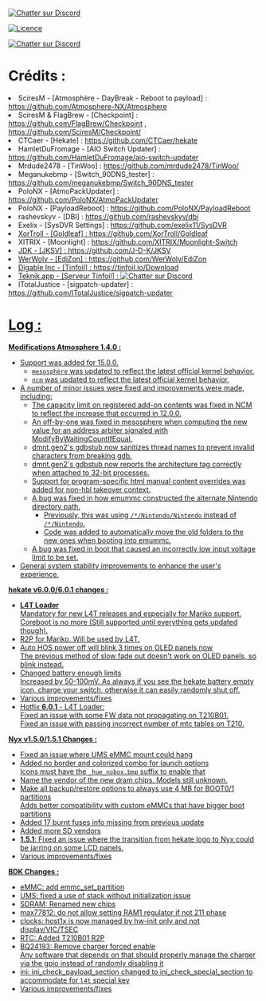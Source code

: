 <a href="https://zupimages.net/viewer.php?id=23/01/2eaz.png"><img src="https://zupimages.net/up/23/01/2eaz.png" alt="" /></a>

<a href="https://discord.gg/55stk4P6n5" rel="nofollow"><img src="https://camo.githubusercontent.com/b4175720ede4f2621aa066ffbabb70ae30044679/68747470733a2f2f696d672e736869656c64732e696f2f62616467652f636861742d446973636f72642d627269676874677265656e2e737667" alt="Chatter sur Discord" style="max-width: 100%;"></a>

<a target="_blank" rel="noopener noreferrer nofollow" href="https://camo.githubusercontent.com/d6ce908070c9d2616c40d7f807b36c61331c5a4e5069331b1e1b38e838027970/68747470733a2f2f696d672e736869656c64732e696f2f62616467652f4c6963656e73652d47504c76322d626c75652e737667"><img src="https://camo.githubusercontent.com/d6ce908070c9d2616c40d7f807b36c61331c5a4e5069331b1e1b38e838027970/68747470733a2f2f696d672e736869656c64732e696f2f62616467652f4c6963656e73652d47504c76322d626c75652e737667" alt="Licence" data-canonical-src="https://img.shields.io/badge/License-GPLv2-blue.svg" style="max-width: 100%;"></a>

<a href="https://i.postimg.cc/Pq4KLs2q/bouton.png" rel="nofollow"><img src="https://i.postimg.cc/Pq4KLs2q/bouton.png" alt="Chatter sur Discord" style="max-width: 100%;"></a>

<h1>Crédits :</h1>

<li>
<font style="vertical-align: inherit;"><font style="vertical-align: inherit;">
<font style="vertical-align: inherit;">SciresM - [Atmosphère - DayBreak - Reboot to payload] : </font>
<a href="https://github.com/Atmosphere-NX/Atmosphere"><font style="vertical-align: inherit;"><font style="vertical-align: inherit;">https://github.com/Atmosphere-NX/Atmosphere</font></font></a>
</li>
<li>
<font style="vertical-align: inherit;">SciresM &amp; FlagBrew - [Checkpoint] : </font>
<a href="https://github.com/FlagBrew/Checkpoint"><font style="vertical-align: inherit;"><font style="vertical-align: inherit;">https://github.com/FlagBrew/Checkpoint</font></font></a>
<font style="vertical-align: inherit;"><font style="vertical-align: inherit;"> , </font></font>
<a href="https://github.com/SciresM/Checkpoint/"><font style="vertical-align: inherit;"><font style="vertical-align: inherit;">https://github.com/SciresM/Checkpoint/</font></font></a>
</li>
<li>
<font style="vertical-align: inherit;"><font style="vertical-align: inherit;">CTCaer - [Hekate] : </font></font>
<a href="https://github.com/CTCaer/hekate"><font style="vertical-align: inherit;"><font style="vertical-align: inherit;">https://github.com/CTCaer/hekate</font></font></a>
</li>
<li>
<font style="vertical-align: inherit;"><font style="vertical-align: inherit;">HamletDuFromage - [AIO Switch Updater] : </font></font>
<a href="https://github.com/HamletDuFromage/aio-switch-updater"><font style="vertical-align: inherit;"><font style="vertical-align: inherit;">https://github.com/HamletDuFromage/aio-switch-updater</font></font></a>
</li>
<li>
<font style="vertical-align: inherit;"><font style="vertical-align: inherit;">Mrdude2478 - [TinWoo] : </font></font>
<a href="https://github.com/mrdude2478/TinWoo/"><font style="vertical-align: inherit;"><font style="vertical-align: inherit;">https://github.com/mrdude2478/TinWoo/</font></font></a>
</li>
<li>
<font style="vertical-align: inherit;"><font style="vertical-align: inherit;">Meganukebmp - [Switch_90DNS_tester] : </font></font>
<a href="https://github.com/meganukebmp/Switch_90DNS_tester"><font style="vertical-align: inherit;"><font style="vertical-align: inherit;">https://github.com/meganukebmp/Switch_90DNS_tester</font></font></a>
</li>
<li>
<font style="vertical-align: inherit;"><font style="vertical-align: inherit;">PoloNX - [AtmoPackUpdater] : </font></font>
<a href="https://github.com/PoloNX/AtmoPackUpdater"><font style="vertical-align: inherit;"><font style="vertical-align: inherit;">https://github.com/PoloNX/AtmoPackUpdater</font></font></a>
</li>
<li>
<font style="vertical-align: inherit;"><font style="vertical-align: inherit;">PoloNX - [PayloadReboot] : </font></font>
<a href="https://github.com/PoloNX/PayloadReboot"><font style="vertical-align: inherit;"><font style="vertical-align: inherit;">https://github.com/PoloNX/PayloadReboot</font></font></a>
</li>
<li>
<font style="vertical-align: inherit;"><font style="vertical-align: inherit;">rashevskyv - [DBI] : </font></font>
<a href="https://github.com/rashevskyv/dbi"><font style="vertical-align: inherit;"><font style="vertical-align: inherit;">https://github.com/rashevskyv/dbi</font></font></a>
</li>
<li>
<font style="vertical-align: inherit;"><font style="vertical-align: inherit;">Exelix - [SysDVR Settings] : </font></font>
<a href="https://github.com/rashevskyv/dbi"><font style="vertical-align: inherit;"><font style="vertical-align: inherit;">https://github.com/exelix11/SysDVR</font>
<li>
<font style="vertical-align: inherit;"><font style="vertical-align: inherit;">XorTroll - [Goldleaf] : </font></font>
<a href="https://github.com/XorTroll/Goldleaf"><font style="vertical-align: inherit;"><font style="vertical-align: inherit;">https://github.com/XorTroll/Goldleaf</font></font></a>
</li>
<li>
<font style="vertical-align: inherit;"><font style="vertical-align: inherit;">XITRIX - [Moonlight] : </font></font>
<a href="https://github.com/rashevskyv/dbi"><font style="vertical-align: inherit;"><font style="vertical-align: inherit;">https://github.com/XITRIX/Moonlight-Switch</font>
<li>
<font style="vertical-align: inherit;"><font style="vertical-align: inherit;">JDK - [JKSV] : </font></font>
<a href="https://github.com/rashevskyv/dbi"><font style="vertical-align: inherit;"><font style="vertical-align: inherit;">https://github.com/J-D-K/JKSV</font>
<li>
<font style="vertical-align: inherit;"><font style="vertical-align: inherit;">WerWolv - [EdiZon] : </font></font>
<a href="https://github.com/rashevskyv/dbi"><font style="vertical-align: inherit;"><font style="vertical-align: inherit;">https://github.com/WerWolv/EdiZon</font>
<li>
<font style="vertical-align: inherit;"><font style="vertical-align: inherit;">Digable Inc - [Tinfoil] : </font></font>
<a href="https://github.com/rashevskyv/dbi"><font style="vertical-align: inherit;"><font style="vertical-align: inherit;">https://tinfoil.io/Download</font>
<li>
<font style="vertical-align: inherit;"><font style="vertical-align: inherit;">Teknik.app - [Serveur Tinfoil] : </font></font>
<a href="https://discord.gg/UHwqtbwChn" rel="nofollow"><img src="https://camo.githubusercontent.com/b4175720ede4f2621aa066ffbabb70ae30044679/68747470733a2f2f696d672e736869656c64732e696f2f62616467652f636861742d446973636f72642d627269676874677265656e2e737667" alt="Chatter sur Discord" style="max-width: 100%;"></a>
<li>
<font style="vertical-align: inherit;"><font style="vertical-align: inherit;">ITotalJustice - [sigpatch-updater] : </font></font>
<a href="https://github.com/rashevskyv/dbi"><font style="vertical-align: inherit;"><font style="vertical-align: inherit;">https://github.com/ITotalJustice/sigpatch-updater</font>
</li>


<h1>Log :</h1>

<strong>Modifications Atmosphere 1.4.0 :</strong>

<ul>
<li>Support was added for 15.0.0.
<ul>
<li><code>mesosphère</code> was updated to reflect the latest official kernel behavior.</li>
<li><code>ncm</code> was updated to reflect the latest official kernel behavior.</li>
</ul>
</li>
<li>A number of minor issues were fixed and improvements were made, including:
<ul>
<li>The capacity limit on registered add-on contents was fixed in NCM to reflect the increase that occurred in 12.0.0.</li>
<li>An off-by-one was fixed in mesosphere when computing the new value for an address arbiter signaled with ModifyByWaitingCountIfEqual.</li>
<li>dmnt.gen2's gdbstub now sanitizes thread names to prevent invalid characters from breaking gdb.</li>
<li>dmnt.gen2's gdbstub now reports the architecture tag correctly when attached to 32-bit processes.</li>
<li>Support for program-specific html manual content overrides was added for non-hbl takeover context.</li>
<li>A bug was fixed in how emummc constructed the alternate Nintendo directory path.
<ul>
<li>Previously, this was using <code>/*/Nintendo/Nintendo</code> instead of <code>/*/Nintendo</code>.</li>
<li>Code was added to automatically move the old folders to the new ones when booting into emummc.</li>
</ul>
</li>
<li>A bug was fixed in boot that caused an incorrectly low input voltage limit to be set.</li>
</ul>
</li>
<li>General system stability improvements to enhance the user's experience.</li>
</ul>

<strong>hekate v6.0.0/6.0.1 changes :</strong>

<ul>
<li><strong>L4T Loader</strong><br>
Mandatory for new L4T releases and especially for Mariko support.<br>
Coreboot is no more (Still supported until everything gets updated though).</li>
<li>R2P for Mariko. Will be used by L4T.</li>
<li>Auto HOS power off will blink 3 times on OLED panels now<br>
The previous method of slow fade out doesn't work on OLED panels, so blink instead.</li>
<li>Changed battery enough limits<br>
Increased by 50-100mV. As always if you see the hekate battery empty icon, charge your switch, otherwise it can easily randomly shut off.</li>
<li>Various improvements/fixes</li>
<li>Hotfix <strong>6.0.1</strong> - L4T Loader:<br>
Fixed an issue with some FW data not propagating on T210B01.<br>
Fixed an issue with passing incorrect number of mtc tables on T210.</li>
</ul>

<strong>Nyx v1.5.0/1.5.1 Changes :</strong>

<ul>
<li>Fixed an issue where UMS eMMC mount could hang</li>
<li>Added no border and colorized combo for launch options<br>
Icons must have the <code>_hue_nobox.bmp</code> suffix to enable that</li>
<li>Name the vendor of the new dram chips. Models still unknown.</li>
<li>Make all backup/restore options to always use 4 MB for BOOT0/1 partitions<br>
Adds better compatibility with custom eMMCs that have bigger boot partitions</li>
<li>Added 17 burnt fuses info missing from previous update</li>
<li>Added more SD vendors</li>
<li><strong>1.5.1</strong>: Fixed an issue where the transition from hekate logo to Nyx could be jarring on some LCD panels.</li>
<li>Various improvements/fixes</li>
</ul>

<strong>BDK Changes :</strong>

<ul>
<li>eMMC: add emmc_set_partition</li>
<li>UMS: fixed a use of stack without initialization issue</li>
<li>SDRAM: Renamed new chips</li>
<li>max77812: do not allow setting RAM1 regulator if not 211 phase</li>
<li>clocks: host1x is now managed by hw-init only and not display/VIC/TSEC</li>
<li>RTC: Added T210B01 R2P</li>
<li>BQ24193: Remove charger forced enable<br>
Any software that depends on that should properly manage the charger via the gpio instead of randomly disabling it</li>
<li>ini: ini_check_payload_section changed to ini_check_special_section to accommodate for <code>l4t</code> special key</li>
<li>Various improvements/fixes</li>
</ul>
